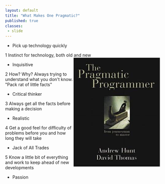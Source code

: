 ```yaml
---
layout: default
title: "What Makes One Pragmatic?"
published: true
classes:
 - slide
---
```


* Pick up technology quickly
<div class="presenter-note">1 Instinct for technology, both old and new</div>

<div style="float: right"><img src="assets/images/pragmatic-programmer_cover.jpg" /></div>


* Inquisitive
<div class="presenter-note">2 How? Why? Always trying to understand what you don't know. "Pack rat of little facts"</div>

* Critical thinker
<div class="presenter-note">3 Always get all the facts before making a decision</div>

* Realistic
<div class="presenter-note">4 Get a good feel for difficulty of problems before you and how long they will take</div>

* Jack of All Trades
<div class="presenter-note">5 Know a little bit of everything and work to keep ahead of new developments</div>

* Passion




